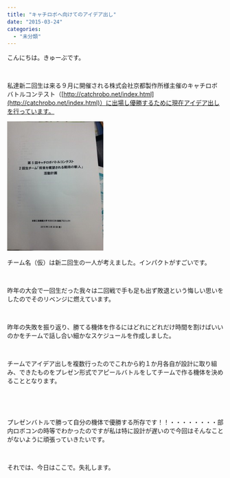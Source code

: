 ```yaml
---
title: "キャチロボへ向けてのアイデア出し"
date: "2015-03-24"
categories: 
  - "未分類"
---
```


こんにちは。きゅーぶです。

 

私達新二回生は来る９月に開催される株式会社京都製作所様主催のキャチロボバトルコンテスト（[http://catchrobo.net/index.html](http://catchrobo.net/index.html)）に出場し優勝するために現在アイデア出しを行っています。

[![IMG_0542](images/IMG_0542-e1427154488863-224x300.jpg)](http://www.fortefibre.net/blog/wp-content/uploads/2015/03/IMG_0542-e1427154488863.jpg)

チーム名（仮）は新二回生の一人が考えました。インパクトがすごいです。

 

昨年の大会で一回生だった我々は二回戦で手も足も出ず敗退という悔しい思いをしたのでそのリベンジに燃えています。

 

昨年の失敗を振り返り、勝てる機体を作るにはどれにどれだけ時間を割けばいいのかをチームで話し合い細かなスケジュールを作成しました。

 

チームでアイデア出しを複数行ったのでこれから約１か月各自が設計に取り組み、できたものをプレゼン形式でアピールバトルをしてチームで作る機体を決めることとなります。

 

 

プレゼンバトルで勝って自分の機体で優勝する所存です！！・・・・・・・・部内ロボコンの時等でわかったのですが私は特に設計が遅いので今回はそんなことがないように頑張っていきたいです。

 

それでは、今日はここで。失礼します。
